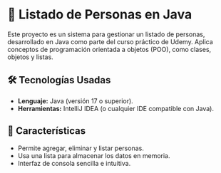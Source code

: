 # 📝 Listado de Personas en Java  

Este proyecto es un sistema para gestionar un listado de personas, desarrollado en Java como parte del curso práctico de Udemy. Aplica conceptos de programación orientada a objetos (POO), como clases, objetos y listas.  

## 🛠️ **Tecnologías Usadas**  
- **Lenguaje:** Java (versión 17 o superior).  
- **Herramientas:** IntelliJ IDEA (o cualquier IDE compatible con Java).  

## 🧩 **Características**  
- Permite agregar, eliminar y listar personas.  
- Usa una lista para almacenar los datos en memoria.  
- Interfaz de consola sencilla e intuitiva.  

